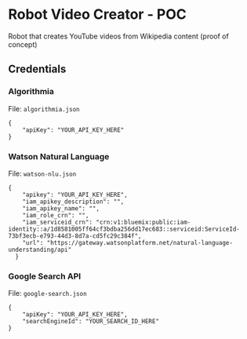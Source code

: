 # Robot Video Creator - POC

Robot that creates YouTube videos from Wikipedia content (proof of concept)

## Credentials

### Algorithmia

File: `algorithmia.json`
```
{
    "apiKey": "YOUR_API_KEY_HERE"
}
```

### Watson Natural Language

File: `watson-nlu.json`

```
{
    "apikey": "YOUR_API_KEY_HERE",
    "iam_apikey_description": "",
    "iam_apikey_name": "",
    "iam_role_crn": "",
    "iam_serviceid_crn": "crn:v1:bluemix:public:iam-identity::a/1d8581005ff64cf3bdba256dd17ec683::serviceid:ServiceId-73bf3ecb-e793-44d3-8d7a-cd5fc29c384f",
    "url": "https://gateway.watsonplatform.net/natural-language-understanding/api"
  }
```

### Google Search API

File: `google-search.json`

```
{
    "apiKey": "YOUR_API_KEY_HERE",
    "searchEngineId": "YOUR_SEARCH_ID_HERE"
}
```

